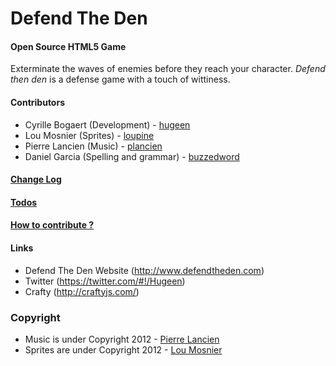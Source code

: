 Defend The Den
==============

#### Open Source HTML5 Game ####

Exterminate the waves of enemies before they reach your character. _Defend then den_ is a defense game with a touch of wittiness.

#### Contributors ####

* Cyrille Bogaert (Development) - [hugeen](https://github.com/hugeen)
* Lou Mosnier (Sprites) - [loupine](http://www.lalouvearayures.fr)
* Pierre Lancien (Music) - [plancien](https://github.com/plancien)
* Daniel Garcia (Spelling and grammar) - [buzzedword](https://github.com/buzzedword)

#### [Change Log](https://github.com/hugeen/Defend-The-Den/wiki/Change-log/) ####

#### [Todos](https://github.com/hugeen/Defend-The-Den/wiki/Todos/) ####

#### [How to contribute ?](https://github.com/hugeen/Defend-The-Den/wiki/) ####

#### Links ####

* Defend The Den Website (http://www.defendtheden.com)
* Twitter (https://twitter.com/#!/Hugeen)
* Crafty (http://craftyjs.com/)

### Copyright ###

* Music is under Copyright 2012 - [Pierre Lancien](https://github.com/plancien)
* Sprites are under Copyright 2012 - [Lou Mosnier](http://www.lalouvearayures.fr)